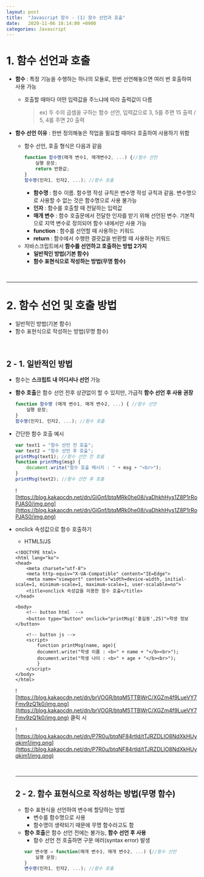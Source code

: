 ```yaml
---
layout: post
title:  "Javascript 함수 - (1) 함수 선언과 호출"
date:   2020-11-06 18:14:00 +0900
categories: Javascript
---
```

# 1. 함수 선언과 호출

- **함수** : 특정 기능을 수행하는 하나의 모듈로, 한번 선언해놓으면 여러 번 호출하여 사용 가능
    - 호출할 때마다 어떤 입력값을 주느냐에 따라 출력값이 다름
        > ex) 두 수의 곱셈을 구하는 함수 선언, 입력값으로 3, 5를 주면 15 출력 / 5, 4를 주면 20 출력

- **함수 선언 이유** : 한번 정의해놓은 작업을 필요할 때마다 호출하여 사용하기 위함
    - 함수 선언, 호출 형식은 다음과 같음
        ```jsx
        function 함수명(매개 변수1, 매개변수2, ...) {//함수 선언
            실행 문장;
            return 반환값;
        }
        함수명(인자1, 인자2, ...); //함수 호출
        ```
        - **함수명** : 함수 이름. 함수명 작성 규칙은 변수명 작성 규칙과 같음. 변수명으로 사용할 수 없는 것은 함수명으로 사용 불가능
        - **인자** : 함수를 호출할 때 전달하는 입력값
        - **매개 변수** : 함수 호출문에서 전달한 인자를 받기 위해 선언된 변수. 기본적으로 지역 변수로 정의되어 함수 내에서만 사용 가능
        - **function** : 함수를 선언할 때 사용하는 키워드
        - **return** : 함수에서 수행한 결괏값을 반환할 때 사용하는 키워드
    - 자바스크립트에서 **함수를 선언하고 호출하는 방법 2가지**
        - **일반적인 방법(기본 함수)**
        - **함수 표현식으로 작성하는 방법(무명 함수)**


<br>

---

# 2. 함수 선언 및 호출 방법
- 일반적인 방법(기본 함수)
- 함수 표현식으로 작성하는 방법(무명 함수)

<br>

## 2 - 1. 일반적인 방법

- 함수는 **스크립트 내 어디서나 선언** 가능
- **함수 호출**은 함수 선언 전후 상관없이 할 수 있지만, 가급적 **함수 선언 후 사용 권장**
    ```jsx
    function 함수명 (매개 변수1, 매개 변수2, ...) { //함수 선언
        실행 문장;
    }
    함수명(인자1, 인자2, ...); //함수 호출
    ```

- 간단한 함수 호출 예시
    ```jsx
    var text1 = "함수 선언 전 호출";
    var text2 = "함수 선언 후 호출";
    printMsg(text1); //함수 선언 전 호출
    function printMsg(msg) {
        document.write("함수 호출 메시지 : " + msg + "<br>");
    }
    printMsg(text2); //함수 선언 후 호출
    ```
    ![https://blog.kakaocdn.net/dn/GiGnf/btqMRk0he08/vaDhkhHys1Z8P1rRoPJAS0/img.png](https://blog.kakaocdn.net/dn/GiGnf/btqMRk0he08/vaDhkhHys1Z8P1rRoPJAS0/img.png)

- onclick 속성값으로 함수 호출하기
    - HTML5/JS

    ```
    <!DOCTYPE html>
    <html lang="ko">
    <head>
        <meta charset="utf-8">
        <meta http-equiv="X-UA-Compatible" content="IE=Edge">
        <meta name="viewport" content="width=device-width, initial-scale=1, minimum-scale=1, maximum-scale=1, user-scalable=no">
        <title>onclick 속성값을 이용한 함수 호출</title>
    </head>

    <body>
        <!-- button html  -->
        <button type="button" onclick="printMsg('홍길동',25)">학생 정보</button>

        <!-- button js -->
        <script>
            function printMsg(name, age){
            document.write("학생 이름 : <b>" + name + "</b><br>");
            document.write("학생 나이 : <b>" + age + "</b><br>");
            }
        </script>
    </body>
    </html>

    ```
    ![https://blog.kakaocdn.net/dn/brVOGR/btqM5TTBWrC/XGZm4f9LueVY7Fmv9zQ1k0/img.png](https://blog.kakaocdn.net/dn/brVOGR/btqM5TTBWrC/XGZm4f9LueVY7Fmv9zQ1k0/img.png) 클릭 시

    ![https://blog.kakaocdn.net/dn/P7R0u/btqNF84rtld/tTJRZDLIO8NdXkHUyqkim1/img.png](https://blog.kakaocdn.net/dn/P7R0u/btqNF84rtld/tTJRZDLIO8NdXkHUyqkim1/img.png)
    

    <br>
    
    ---

    ## 2 - 2. 함수 표현식으로 작성하는 방법(무명 함수)

    - 함수 표현식을 선언하여 변수에 할당하는 방법
        - 변수를 함수명으로 사용
        - 함수명이 생략되기 때문에 무명 함수라고도 함
    - **함수 호출**은 함수 선언 전에는 불가능, **함수 선언 후 사용**
        - 함수 선언 전 호출하면 구문 에러(syntax error) 발생
        ```jsx
        var 변수명 = function(매개 변수1, 매개 변수2, ...) {//함수 선언
            실행 문장;
        }
        변수명(인자1, 인자2, ...); //함수 호출
        ```